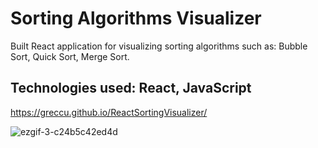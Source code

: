 # Sorting Algorithms Visualizer

Built React application for visualizing sorting algorithms such as: Bubble Sort, Quick Sort, Merge Sort.

## Technologies used: React, JavaScript

https://greccu.github.io/ReactSortingVisualizer/

![ezgif-3-c24b5c42ed4d](https://user-images.githubusercontent.com/56735903/110000731-4b406600-7d1c-11eb-9ce2-0c4fe75a5145.gif)
